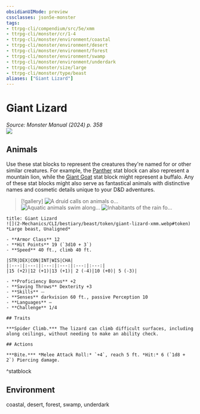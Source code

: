 ```yaml
---
obsidianUIMode: preview
cssclasses: json5e-monster
tags:
- ttrpg-cli/compendium/src/5e/xmm
- ttrpg-cli/monster/cr/1-4
- ttrpg-cli/monster/environment/coastal
- ttrpg-cli/monster/environment/desert
- ttrpg-cli/monster/environment/forest
- ttrpg-cli/monster/environment/swamp
- ttrpg-cli/monster/environment/underdark
- ttrpg-cli/monster/size/large
- ttrpg-cli/monster/type/beast
aliases: ["Giant Lizard"]
---
```

# Giant Lizard
*Source: Monster Manual (2024) p. 358*  
![](2-Mechanics/CLI/bestiary/beast/img/lizard.webp#right)

## Animals

Use these stat blocks to represent the creatures they're named for or other similar creatures. For example, the [Panther](2-Mechanics/CLI/bestiary/beast/panther-xmm.md) stat block can also represent a mountain lion, while the [Giant Goat](2-Mechanics/CLI/bestiary/beast/giant-goat-xmm.md) stat block might represent a buffalo. Any of these stat blocks might also serve as fantastical animals with distinctive names and cosmetic details unique to your D&D adventures.

> [!gallery]
![A druid calls on animals o...](2-Mechanics/CLI/bestiary/beast/img/animals-hills-and-mountains.webp "A druid calls on animals of the hills and mountains to aid her cause")
![Aquatic animals swim along...](2-Mechanics/CLI/bestiary/beast/img/animals-aquatic.webp "Aquatic animals swim alongside a druid exploring the sea")
![Inhabitants of the rain fo...](2-Mechanics/CLI/bestiary/beast/img/animals-rainforest.webp "Inhabitants of the rain forest answer a druid's summons")

```ad-statblock
title: Giant Lizard
![](2-Mechanics/CLI/bestiary/beast/token/giant-lizard-xmm.webp#token)
*Large beast, Unaligned*

- **Armor Class** 12 
- **Hit Points** 19 (`3d10 + 3`) 
- **Speed** 40 ft., climb 40 ft.

|STR|DEX|CON|INT|WIS|CHA|
|:---:|:---:|:---:|:---:|:---:|:---:|
|15 (+2)|12 (+1)|13 (+1)| 2 (-4)|10 (+0)| 5 (-3)|

- **Proficiency Bonus** +2
- **Saving Throws** Dexterity +3
- **Skills** ⏤
- **Senses** darkvision 60 ft., passive Perception 10
- **Languages** —
- **Challenge** 1/4

## Traits

***Spider Climb.*** The lizard can climb difficult surfaces, including along ceilings, without needing to make an ability check.

## Actions

***Bite.*** *Melee Attack Roll:* `+4`, reach 5 ft. *Hit:* 6 (`1d8 + 2`) Piercing damage.
```
^statblock

## Environment

coastal, desert, forest, swamp, underdark